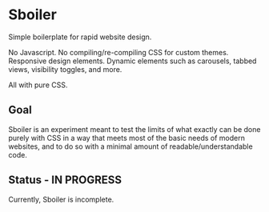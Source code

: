# Sboiler
Simple boilerplate for rapid website design. 

No Javascript. 
No compiling/re-compiling CSS for custom themes.
Responsive design elements.
Dynamic elements such as carousels, tabbed views, visibility toggles, and more. 

All with pure CSS.

## Goal
Sboiler is an experiment meant to test the limits of what exactly can be done purely with CSS in a way that meets most of the basic needs of modern websites, and to do so with a minimal amount of readable/understandable code.

## Status - IN PROGRESS
Currently, Sboiler is incomplete.
